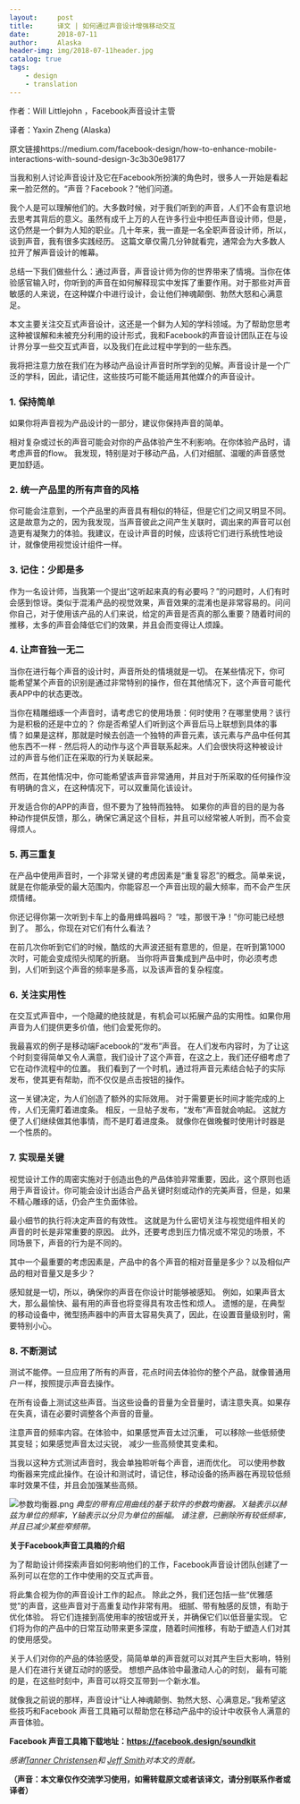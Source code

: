 ```yaml
---
layout:     post
title:      译文 | 如何通过声音设计增强移动交互
date:       2018-07-11
author:     Alaska
header-img: img/2018-07-11header.jpg
catalog: true
tags:
    - design
    - translation
---
```


作者：Will Littlejohn ，Facebook声音设计主管 

译者：Yaxin Zheng (Alaska)

原文链接https://medium.com/facebook-design/how-to-enhance-mobile-interactions-with-sound-design-3c3b30e98177


当我和别人讨论声音设计及它在Facebook所扮演的角色时，很多人一开始是看起来一脸茫然的。“声音？Facebook？”他们问道。

我个人是可以理解他们的。大多数时候，对于我们听到的声音，人们不会有意识地去思考其背后的意义。虽然有成千上万的人在许多行业中担任声音设计师，但是，这仍然是一个鲜为人知的职业。几十年来，我一直是一名全职声音设计师，所以，谈到声音，我有很多实践经历。 这篇文章仅需几分钟就看完，通常会为大多数人拉开了解声音设计的帷幕。

总结一下我们做些什么：通过声音，声音设计师为你的世界带来了情境。当你在体验感官输入时，你听到的声音在如何解释现实中发挥了重要作用。对于那些对声音敏感的人来说，在这种媒介中进行设计，会让他们神魂颠倒、勃然大怒和心满意足。

本文主要关注交互式声音设计，这还是一个鲜为人知的学科领域。为了帮助您思考这种被误解和未被充分利用的设计形式，我和Facebook的声音设计团队正在与设计界分享一些交互式声音，以及我们在此过程中学到的一些东西。

我将把注意力放在我们在为移动产品设计声音时所学到的见解。声音设计是一个广泛的学科，因此，请记住，这些技巧可能不能适用其他媒介的声音设计。

### 1. **保持简单**

如果你将声音视为产品设计的一部分，建议你保持声音的简单。

相对复杂或过长的声音可能会对你的产品体验产生不利影响。在你体验产品时，请考虑声音的flow。 我发现，特别是对于移动产品，人们对细腻、温暖的声音感觉更加舒适。


### 2. **统一产品里的所有声音的风格**

你可能会注意到，一个产品里的声音具有相似的特征，但是它们之间又明显不同。这是故意为之的，因为我发现，当声音彼此之间产生关联时，调出来的声音可以创造更有凝聚力的体验。我建议，在设计声音的时候，应该将它们进行系统性地设计，就像使用视觉设计组件一样。


### **3\.** **记住：少即是多**

作为一名设计师，当我第一个提出“这听起来真的有必要吗？”的问题时，人们有时会感到惊讶。类似于混淆产品的视觉效果，声音效果的混淆也是非常容易的。问问你自己，对于使用该产品的人们来说，给定的声音是否真的那么重要？随着时间的推移，太多的声音会降低它们的效果，并且会而变得让人烦躁。


### **4\.** **让声音独一无二**

当你在进行每个声音的设计时，声音所处的情境就是一切。 在某些情况下，你可能希望某个声音的识别是通过非常特别的操作，但在其他情况下，这个声音可能代表APP中的状态更改。

当你在精雕细琢一个声音时，请考虑它的使用场景：何时使用？在哪里使用？该行为是积极的还是中立的？ 你是否希望人们听到这个声音后马上联想到具体的事情？如果是这样，那就是时候去创造一个独特的声音元素，该元素与产品中任何其他东西不一样 - 然后将人的动作与这个声音联系起来。人们会很快将这种被设计过的声音与他们正在采取的行为关联起来。

然而，在其他情况中，你可能希望该声音非常通用，并且对于所采取的任何操作没有明确的含义，在这种情况下，可以双重简化该设计。

开发适合你的APP的声音，但不要为了独特而独特。 如果你的声音的目的是为各种动作提供反馈，那么，确保它满足这个目标，并且可以经常被人听到，而不会变得烦人。


### **5\.** **再三重复**

在产品中使用声音时，一个非常关键的考虑因素是“重复容忍”的概念。简单来说，就是在你能承受的最大范围内，你能容忍一个声音出现的最大频率，而不会产生厌烦情绪。

你还记得你第一次听到卡车上的备用蜂鸣器吗？ “哇，那很干净！”你可能已经想到了。 那么，你现在对它们有什么看法？

在前几次你听到它们的时候，酷炫的大声波还挺有意思的，但是，在听到第1000次时，可能会变成彻头彻尾的折磨。 当你将声音集成到产品中时，你必须考虑到，人们听到这个声音的频率是多高，以及该声音的复杂程度。


### 6. **关注实用性**

在交互式声音中，一个隐藏的绝技就是，有机会可以拓展产品的实用性。如果你用声音为人们提供更多价值，他们会爱死你的。

我最喜欢的例子是移动端Facebook的“发布”声音。 在人们发布内容时，为了让这个时刻变得简单又令人满意，我们设计了这个声音，在这之上，我们还仔细考虑了它在动作流程中的位置。 我们看到了一个时机，通过将声音元素结合帖子的实际发布，使其更有帮助，而不仅仅是点击按钮的操作。

这一关键决定，为人们创造了额外的实际效用。 对于需要更长时间才能完成的上传，人们无需盯着进度条。 相反，一旦帖子发布，“发布”声音就会响起。 这就方便了人们继续做其他事情，而不是盯着进度条。 就像你在做晚餐时使用计时器是一个性质的。


### **7\.** **实现是关键**

视觉设计工作的周密实施对于创造出色的产品体验非常重要，因此，这个原则也适用于声音设计。你可能会设计出适合产品关键时刻或动作的完美声音，但是，如果不精心雕琢的话，仍会产生负面体验。

最小细节的执行将决定声音的有效性。 这就是为什么密切关注与视觉组件相关的声音的时长是非常重要的原因。 此外，还要考虑到压力情况或不常见的场景，不同场景下，声音的行为是不同的。

其中一个最重要的考虑因素是，产品中的各个声音的相对音量是多少？以及相似产品的相对音量又是多少？

感知就是一切，所以，确保你的声音在你设计时能够被感知。 例如，如果声音太大，那么最愉快、最有用的声音也将变得具有攻击性和烦人。 遗憾的是，在典型的移动设备中，微型扬声器中的声音太容易失真了，因此，在设置音量级别时，需要特别小心。


### **8\.** **不断测试**

测试不能停。一旦应用了所有的声音，花点时间去体验你的整个产品，就像普通用户一样，按照提示声音去操作。

在所有设备上测试这些声音。当这些设备的音量为全音量时，请注意失真。如果存在失真，请在必要时调整各个声音的音量。

注意声音的频率内容。在体验中，如果感觉声音太过沉重， 可以移除一些低频使其变轻；如果感觉声音太过尖锐， 减少一些高频使其变柔和。

当我以这种方式测试声音时，我会单独聆听每个声音，进而优化。 可以使用参数均衡器来完成此操作。在设计和测试时，请记住，移动设备的扬声器在再现较低频率时效果不佳，并且会加强某些高频。

![参数均衡器.png](https://upload-images.jianshu.io/upload_images/11526379-ec3fa977fe980341.png?imageMogr2/auto-orient/strip%7CimageView2/2/w/1240)
*典型的带有应用曲线的基于软件的参数均衡器。 X轴表示以赫兹为单位的频率，Y轴表示以分贝为单位的振幅。 请注意，已删除所有较低频率，并且已减少某些窄频带。*


**关于Facebook声音工具箱的介绍**

为了帮助设计师探索声音如何影响他们的工作，Facebook声音设计团队创建了一系列可以在您的工作中使用的交互式声音。

将此集合视为你的声音设计工作的起点。 除此之外，我们还包括一些“优雅感觉”的声音，这些声音对于高重复动作非常有用。 细腻、带有触感的反馈，有助于优化体验。 将它们连接到高使用率的按钮或开关，并确保它们以低音量实现。 它们将为你的产品中的日常互动带来更多深度，随着时间推移，有助于塑造人们对其的使用感受。

关于人们对你的产品的体验感受，简简单单的声音就可以对其产生巨大影响，特别是人们在进行关键互动时的感受。 想想产品体验中最激动人心的时刻， 最有可能的是，在这些时刻中，声音可以将交互带到一个新水准。

就像我之前说的那样，声音设计“让人神魂颠倒、勃然大怒、心满意足。”我希望这些技巧和Facebook 声音工具箱可以帮助您在移动产品中的设计中收获令人满意的声音体验。

**Facebook 声音工具箱下载地址：https://facebook.design/soundkit**

*感谢[Tanner Christensen](https://medium.com/@tannerc?source=post_page)和 [Jeff Smith](https://medium.com/@jeffpersonified?source=post_page)对本文的贡献。*

**（声音：本文章仅作交流学习使用，如需转载原文或者该译文，请分别联系作者或译者）**
